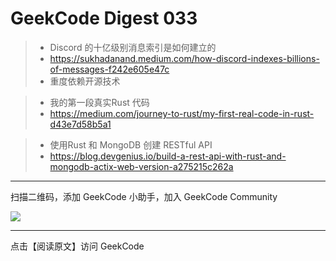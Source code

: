# GeekCode Digest 033

> * Discord 的十亿级别消息索引是如何建立的
> * https://sukhadanand.medium.com/how-discord-indexes-billions-of-messages-f242e605e47c
> * 重度依赖开源技术

> * 我的第一段真实Rust 代码
> * https://medium.com/journey-to-rust/my-first-real-code-in-rust-d43e7d58b5a1


> * 使用Rust 和 MongoDB 创建 RESTful API
> * https://blog.devgenius.io/build-a-rest-api-with-rust-and-mongodb-actix-web-version-a275215c262a

-----
扫描二维码，添加 GeekCode 小助手，加入 GeekCode Community 

![](https://files.mdnice.com/user/9025/feec15c7-627d-459e-95e9-27bb0932c596.png)

------
点击【阅读原文】访问 GeekCode